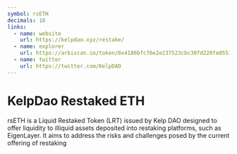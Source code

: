 ```yaml
---
symbol: rsETH
decimals: 18
links:
  - name: website
    url: https://kelpdao.xyz/restake/
  - name: explorer
    url: https://arbiscan.io/token/0x4186bfc76e2e237523cbc30fd220fe055156b41f
  - name: twitter
    url: https://twitter.com/KelpDAO
---
```


# KelpDao Restaked ETH

rsETH is a Liquid Restaked Token (LRT) issued by Kelp DAO designed to offer liquidity to illiquid assets deposited into restaking platforms, such as EigenLayer. It aims to address the risks and challenges posed by the current offering of restaking
